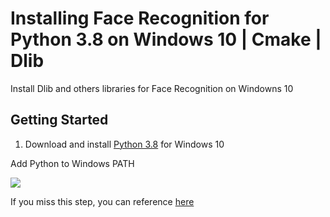 # Installing Face Recognition for Python 3.8 on Windows 10 | Cmake | Dlib

Install Dlib and others libraries for Face Recognition on Windowns 10

## Getting Started
  1. Download  and install [Python 3.8](https://www.python.org/downloads/) for Windows 10

Add Python to Windows PATH

![](https://datatofish.com/wp-content/uploads/2018/10/0001_add_Python_to_Path.png)

If you miss this step, you can reference [here](https://datatofish.com/add-python-to-windows-path/)
